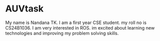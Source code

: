 # AUVtask

My name is Nandana TK. I am a first year CSE student. my roll no is CS24B1036.
I am very interested in ROS. im excited about learning new technologies and improving my problem solving skills.
